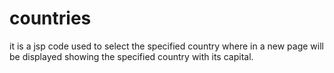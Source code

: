# countries
it is a jsp code used to select the specified country where in a new page will be displayed showing the specified country with its capital.
